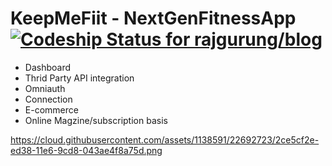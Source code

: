 # KeepMeFiit - NextGenFitnessApp [![Codeship Status for rajgurung/blog](https://app.codeship.com/projects/ad73a930-cb69-0134-0ef4-56c43863b4c3/status?branch=master)](https://app.codeship.com/projects/199882)

- Dashboard
- Thrid Party API integration
- Omniauth
- Connection
- E-commerce
- Online Magzine/subscription basis

https://cloud.githubusercontent.com/assets/1138591/22692723/2ce5cf2e-ed38-11e6-9cd8-043ae4f8a75d.png
